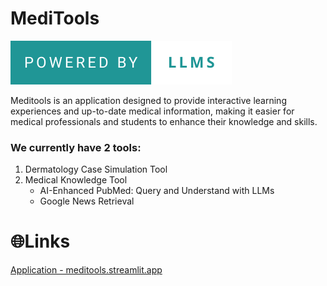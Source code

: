 # MediTools 

![Description](images/icons/powered-by-llms.svg)

<p>Meditools is an application designed to provide interactive learning experiences and up-to-date medical information, making it easier for medical professionals and students to enhance their knowledge and skills.</p>

### We currently have 2 tools:
1.  Dermatology Case Simulation Tool
2.  Medical Knowledge Tool
    - AI-Enhanced PubMed: Query and Understand with LLMs
    - Google News Retrieval

# 🌐Links

[Application - meditools.streamlit.app](https://meditools.streamlit.app/)
